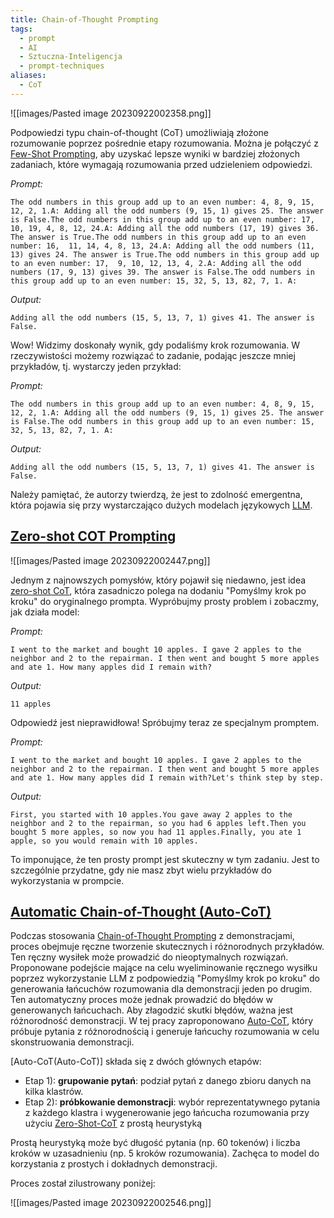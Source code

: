 ```yaml
---
title: Chain-of-Thought Prompting
tags:
  - prompt
  - AI
  - Sztuczna-Inteligencja
  - prompt-techniques
aliases:
  - CoT
---
```

![[images/Pasted image 20230922002358.png]]

Podpowiedzi typu chain-of-thought (CoT) umożliwiają złożone rozumowanie poprzez pośrednie etapy rozumowania. Można je połączyć z [Few-Shot Prompting](Few-Shot%20Prompting), aby uzyskać lepsze wyniki w bardziej złożonych zadaniach, które wymagają rozumowania przed udzieleniem odpowiedzi.

_Prompt:_

```
The odd numbers in this group add up to an even number: 4, 8, 9, 15, 12, 2, 1.A: Adding all the odd numbers (9, 15, 1) gives 25. The answer is False.The odd numbers in this group add up to an even number: 17,  10, 19, 4, 8, 12, 24.A: Adding all the odd numbers (17, 19) gives 36. The answer is True.The odd numbers in this group add up to an even number: 16,  11, 14, 4, 8, 13, 24.A: Adding all the odd numbers (11, 13) gives 24. The answer is True.The odd numbers in this group add up to an even number: 17,  9, 10, 12, 13, 4, 2.A: Adding all the odd numbers (17, 9, 13) gives 39. The answer is False.The odd numbers in this group add up to an even number: 15, 32, 5, 13, 82, 7, 1. A:
```

_Output:_

```
Adding all the odd numbers (15, 5, 13, 7, 1) gives 41. The answer is False.
```

Wow! Widzimy doskonały wynik, gdy podaliśmy krok rozumowania. W rzeczywistości możemy rozwiązać to zadanie, podając jeszcze mniej przykładów, tj. wystarczy jeden przykład:

_Prompt:_

```
The odd numbers in this group add up to an even number: 4, 8, 9, 15, 12, 2, 1.A: Adding all the odd numbers (9, 15, 1) gives 25. The answer is False.The odd numbers in this group add up to an even number: 15, 32, 5, 13, 82, 7, 1. A:
```

_Output:_

```
Adding all the odd numbers (15, 5, 13, 7, 1) gives 41. The answer is False.
```

Należy pamiętać, że autorzy twierdzą, że jest to zdolność emergentna, która pojawia się przy wystarczająco dużych modelach językowych [LLM](LLM).

## [Zero-shot COT Prompting](Zero-shot%20COT%20Prompting)

![[images/Pasted image 20230922002447.png]]

Jednym z najnowszych pomysłów, który pojawił się niedawno, jest idea [zero-shot CoT](Zero-Shot%20CoT), która zasadniczo polega na dodaniu "Pomyślmy krok po kroku" do oryginalnego prompta. Wypróbujmy prosty problem i zobaczmy, jak działa model:

_Prompt:_

```
I went to the market and bought 10 apples. I gave 2 apples to the neighbor and 2 to the repairman. I then went and bought 5 more apples and ate 1. How many apples did I remain with?
```

_Output:_

```
11 apples
```

Odpowiedź jest nieprawidłowa! Spróbujmy teraz ze specjalnym promptem.

_Prompt:_

```
I went to the market and bought 10 apples. I gave 2 apples to the neighbor and 2 to the repairman. I then went and bought 5 more apples and ate 1. How many apples did I remain with?Let's think step by step.
```

_Output:_

```
First, you started with 10 apples.You gave away 2 apples to the neighbor and 2 to the repairman, so you had 6 apples left.Then you bought 5 more apples, so now you had 11 apples.Finally, you ate 1 apple, so you would remain with 10 apples.
```

To imponujące, że ten prosty prompt jest skuteczny w tym zadaniu. Jest to szczególnie przydatne, gdy nie masz zbyt wielu przykładów do wykorzystania w prompcie.

## [Automatic Chain-of-Thought (Auto-CoT)](Automatic%20Chain-of-Thought%20(Auto-CoT))

Podczas stosowania [Chain-of-Thought Prompting](Chain-of-Thought%20Prompting) z demonstracjami, proces obejmuje ręczne tworzenie skutecznych i różnorodnych przykładów. Ten ręczny wysiłek może prowadzić do nieoptymalnych rozwiązań. Proponowane podejście mające na celu wyeliminowanie ręcznego wysiłku poprzez wykorzystanie LLM z podpowiedzią "Pomyślmy krok po kroku" do generowania łańcuchów rozumowania dla demonstracji jeden po drugim. Ten automatyczny proces może jednak prowadzić do błędów w generowanych łańcuchach. Aby złagodzić skutki błędów, ważna jest różnorodność demonstracji. W tej pracy zaproponowano [Auto-CoT](Auto-CoT), który próbuje pytania z różnorodnością i generuje łańcuchy rozumowania w celu skonstruowania demonstracji.

[Auto-CoT(Auto-CoT)] składa się z dwóch głównych etapów:

- Etap 1): **grupowanie pytań**: podział pytań z danego zbioru danych na kilka klastrów.
- Etap 2): **próbkowanie demonstracji**: wybór reprezentatywnego pytania z każdego klastra i wygenerowanie jego łańcucha rozumowania przy użyciu [Zero-Shot-CoT](Zero-Shot-CoT) z prostą heurystyką

Prostą heurystyką może być długość pytania (np. 60 tokenów) i liczba kroków w uzasadnieniu (np. 5 kroków rozumowania). Zachęca to model do korzystania z prostych i dokładnych demonstracji.

Proces został zilustrowany poniżej:

![[images/Pasted image 20230922002546.png]]